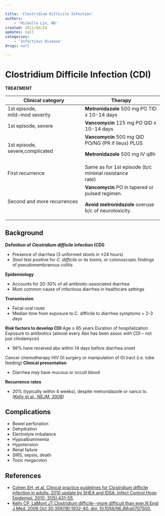 ```yaml
---

title: 'Clostridium Difficile Infection'
authors:
    - 'Michelle Lin, MD'
created: 2011/06/24
updates: null
categories:
    - 'Infectious Disease'
drugs: null

---
```




# Clostridium Difficile Infection (CDI)

**TREATMENT**

<table>
<colgroup>
<col width="50%" />
<col width="50%" />
</colgroup>
<thead>
<tr class="header">
<th><strong>Clinical category</strong></th>
<th><strong>Therapy</strong></th>
</tr>
</thead>
<tbody>
<tr class="odd">
<td>1st episode, <br />
mild-mod severity</td>
<td><strong><span class="drug">Metronidazole</span></strong> 500 mg PO TID x 10-14 days</td>
</tr>
<tr class="even">
<td>1st episode, severe</td>
<td><strong><span class="drug">Vancomycin</span></strong> 125 mg PO QID x 10-14 days</td>
</tr>
<tr class="odd">
<td>1st episode, severe,complicated</td>
<td><strong><span class="drug">Vancomycin</span></strong> 500 mg QID PO/NG (PR if ileus) PLUS<br />

<p><strong><span class="drug">Metronidazole</span></strong> 500 mg IV q8h</p></td>
</tr>
<tr class="even">
<td>First recurrence</td>
<td>Same as for 1st episode (b/c minimal resistance<br />
rate)</td>
</tr>
<tr class="odd">
<td>Second and more recurrences</td>
<td><strong><span class="drug">Vancomycin</span></strong> PO in tapered or pulsed regimen.<br />

<p><strong>Avoid metronidazole</strong> overuse b/c of neurotoxicity.</p></td>
</tr>
</tbody>
</table>

## Background

**Definition of *Clostridium difficile* infection (CDI)**

-   Presence of diarrhea (3 unformed stools in ≤24 hours)
-   Stool test positive for *C. difficile* or its toxins, or colonoscopic findings of pseudomembranous colitis

**Epidemiology**
-   Accounts for 20-30% of all antibiotic-associated diarrhea
-   Most common cause of infectious diarrhea in healthcare settings

**Transmission**
-   Fecal-oral route
-   Median time from exposure to C. difficile to diarrhea symptoms = 2-3 days

**Risk factors to develop CDI**
Age ≥ 65 years
Duration of hospitalization
Exposure to antibiotics (almost every Abx has been assoc with CDI – not just clindamycin)
-   96% have received abx within 14 days before diarrhea onset 

Cancer chemotherapy
HIV
GI surgery or manipulation of GI tract (i.e. tube feeding)
**Clinical presentation**
-   Diarrhea may have mucous or occult blood

**Recurrence rates**
-   20% (typically within 4 weeks), despite metronidazole or vanco tx. ([Kelly et al., NEJM, 2008](https://www.ncbi.nlm.nih.gov/pubmed/?term=18971494))


## Complications

-   Bowel perforation
-   Dehydration
-   Electrolyte imbalance 
-   Hypoalbuminemia
-   Hypotension
-   Renal failure
-   SIRS, sepsis, death
-   Toxic megacolon

## References

-   [Cohen SH, et al. Clinical practice guidelines for Clostridium difficile infection in adults: 2010 update by SHEA and IDSA. Infect Control Hosp Epidemiol. 2010; 31(5):431-55.](https://www.ncbi.nlm.nih.gov/pubmed/?term=20307191)
-   [Kelly CP, LaMont JT.Clostridium difficile--more difficult than ever.N Engl J Med. 2008 Oct 30;359(18):1932-40. doi: 10.1056/NEJMra0707500.](https://www.ncbi.nlm.nih.gov/pubmed/?term=18971494)
